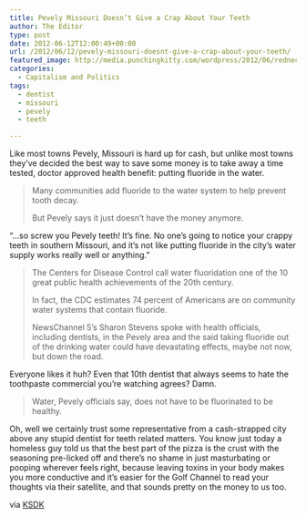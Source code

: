 ```yaml
---
title: Pevely Missouri Doesn’t Give a Crap About Your Teeth
author: The Editor
type: post
date: 2012-06-12T12:00:49+00:00
url: /2012/06/12/pevely-missouri-doesnt-give-a-crap-about-your-teeth/
featured_image: http://media.punchingkitty.com/wordpress/2012/06/redneck_teeth.jpeg
categories:
  - Capitalism and Politics
tags:
  - dentist
  - missouri
  - pevely
  - teeth

---
```

Like most towns Pevely, Missouri is hard up for cash, but unlike most towns they&#8217;ve decided the best way to save some money is to take away a time tested, doctor approved health benefit: putting fluoride in the water.

> Many communities add fluoride to the water system to help prevent tooth decay.
> 
> But Pevely says it just doesn&#8217;t have the money anymore.

&#8220;&#8230;so screw you Pevely teeth! It&#8217;s fine. No one&#8217;s going to notice your crappy teeth in southern Missouri, and it&#8217;s not like putting fluoride in the city&#8217;s water supply works really well or anything.&#8221;

> The Centers for Disease Control call water fluoridation one of the 10 great public health achievements of the 20th century.
> 
> In fact, the CDC estimates 74 percent of Americans are on community water systems that contain fluoride.
> 
> NewsChannel 5&#8217;s Sharon Stevens spoke with health officials, including dentists, in the Pevely area and the said taking fluoride out of the drinking water could have devastating effects, maybe not now, but down the road.

Everyone likes it huh? Even that 10th dentist that always seems to hate the toothpaste commercial you&#8217;re watching agrees? Damn.

> Water, Pevely officials say, does not have to be fluorinated to be healthy.

Oh, well we certainly trust some representative from a cash-strapped city above any stupid dentist for teeth related matters. You know just today a homeless guy told us that the best part of the pizza is the crust with the seasoning pre-licked off and there&#8217;s no shame in just masturbating or pooping wherever feels right, because leaving toxins in your body makes you more conductive and it&#8217;s easier for the Golf Channel to read your thoughts via their satellite, and that sounds pretty on the money to us too.

via <a href="http://www.ksdk.com/news/article/323502/3/Pevely-cuts-fluoride-out-of-water-to-save-money" target="_blank">KSDK</a>